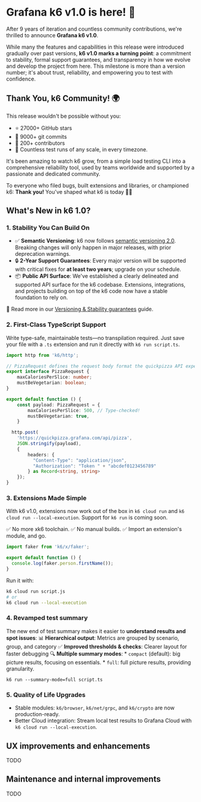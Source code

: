 # Grafana k6 v1.0 is here! 🎉

After 9 years of iteration and countless community contributions, we're thrilled to announce **Grafana k6 v1.0**. 

While many the features and capabilities in this release were introduced gradually over past versions, **k6 v1.0 marks a turning point**: a commitment to stability, formal support guarantees, and transparency in how we evolve and develop the project from here. This milestone is more than a version number; it's about trust, reliability, and empowering you to test with confidence.

## Thank You, k6 Community! 🌍

This release wouldn't be possible without you:

- ⭐️ 27000+ GitHub stars
- 🧠 9000+ git commits
- 🤝 200+ contributors
- 🔁 Countless test runs of any scale, in every timezone.


It's been amazing to watch k6 grow, from a simple load testing CLI into a comprehensive reliability tool, used by teams worldwide and supported by a passionate and dedicated community.

To everyone who filed bugs, built extensions and libraries, or championed k6:️
**Thank you!** You've shaped what k6 is today 🙇‍♂️ 

## What's New in k6 1.0?

### 1. Stability You Can Build On

- ✅ **Semantic Versioning**: k6 now follows [semantic versioning 2.0](https://semver.org/). Breaking changes will only happen in major releases, with prior deprecation warnings.
- 🔒 **2-Year Support Guarantees**: Every major version will be supported with critical fixes for **at least two years**; upgrade on your schedule.
- 📦 **Public API Surface**: We've established a clearly delineated and supported API surface for the k6 codebase. Extensions, integrations, and projects building on top of the k6 code now have a stable foundation to rely on.

🔎 Read more in our [Versioning & Stability guarantees](https://grafana.com/docs/k6/latest/reference/versioning-and-stability-guarantees/) guide.

### 2. First-Class TypeScript Support

Write type-safe, maintainable tests—no transpilation required. Just save your file with a `.ts` extension and run it directly with `k6 run script.ts`.

```typescript
import http from 'k6/http';  

// PizzaRequest defines the request body format the quickpizza API expects
export interface PizzaRequest {
    maxCaloriesPerSlice: number;
    mustBeVegetarian: boolean;
}

export default function () {  
    const payload: PizzaRequest = {
        maxCaloriesPerSlice: 500, // Type-checked!  
        mustBeVegetarian: true,
    }

  http.post(
    'https://quickpizza.grafana.com/api/pizza',
    JSON.stringify(payload),
    { 
        headers: { 
          "Content-Type": "application/json",
          "Authorization": "Token " + "abcdef0123456789"
        } as Record<string, string>
    });  
}  
```

### 3. Extensions Made Simple

With k6 v1.0, extensions now work out of the box in `k6 cloud run` and `k6 cloud run --local-execution`. Support for `k6 run` is coming soon.

✅ No more xk6 toolchain.
✅ No manual builds.
✅ Import an extension's module, and go.

```javascript
import faker from 'k6/x/faker';

export default function () {
  console.log(faker.person.firstName());
}
```

Run it with:

```bash
k6 cloud run script.js
# or
k6 cloud run --local-execution
```

### 4. Revamped test summary


The new end of test summary makes it easier to **understand results and spot issues**:
📊 **Hierarchical output**: Metrics are grouped by scenario, group, and category
✅ **Improved thresholds & checks**: Clearer layout for faster debugging
🔍 **Multiple summary modes**:
    * `compact` (default): big picture results, focusing on essentials.
    * `full`: full picture results, providing granularity.
 
```
k6 run --summary-mode=full script.ts
```


### 5. Quality of Life Upgrades

- Stable modules: `k6/browser`, `k6/net/grpc`, and `k6/crypto` are now production-ready.
- Better Cloud integration: Stream local test results to Grafana Cloud with `k6 cloud run --local-execution`.

## UX improvements and enhancements

TODO


## Maintenance and internal improvements

TODO
